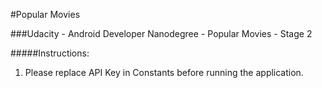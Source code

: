 #Popular Movies

###Udacity - Android Developer Nanodegree - Popular Movies - Stage 2 

#####Instructions:
1. Please replace API Key in Constants before running the application. 

 

